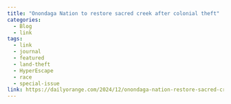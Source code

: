 ```yaml
---
title: "Onondaga Nation to restore sacred creek after colonial theft"
categories:
  - Blog
  - link
tags:
  - link
  - journal
  - featured
  - land-theft
  - HyperEscape
  - race
  - special-issue
link: https://dailyorange.com/2024/12/onondaga-nation-restore-sacred-creek-after-colonial-theft-pollution/
---
```

 